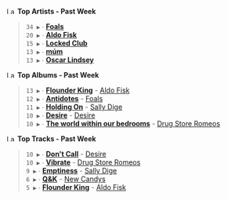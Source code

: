 <!--START_LASTFM_ARTISTS:{"period": "7day", "rows": 5}-->
<a href="https://last.fm" target="_blank"><img src="https://user-images.githubusercontent.com/17434202/215290617-e793598d-d7c9-428f-9975-156db1ba89cc.svg" alt="Last.fm Logo" width="18" height="13"/></a> **Top Artists - Past Week**

> `34 ▶️` ∙ **[Foals](https://www.last.fm/music/Foals)**<br/>
> `20 ▶️` ∙ **[Aldo Fisk](https://www.last.fm/music/Aldo+Fisk)**<br/>
> `15 ▶️` ∙ **[Locked Club](https://www.last.fm/music/Locked+Club)**<br/>
> `13 ▶️` ∙ **[múm](https://www.last.fm/music/m%C3%BAm)**<br/>
> `13 ▶️` ∙ **[Oscar Lindsey](https://www.last.fm/music/Oscar+Lindsey)**<br/>
<!--END_LASTFM_ARTISTS-->

<!--START_LASTFM_ALBUMS:{"period": "7day", "rows": 5}-->
<a href="https://last.fm" target="_blank"><img src="https://user-images.githubusercontent.com/17434202/215290617-e793598d-d7c9-428f-9975-156db1ba89cc.svg" alt="Last.fm Logo" width="18" height="13"/></a> **Top Albums - Past Week**

> `13 ▶️` ∙ **[Flounder King](https://www.last.fm/music/Aldo+Fisk/Flounder+King)** - [Aldo Fisk](https://www.last.fm/music/Aldo+Fisk)<br/>
> `12 ▶️` ∙ **[Antidotes](https://www.last.fm/music/Foals/Antidotes)** - [Foals](https://www.last.fm/music/Foals)<br/>
> `11 ▶️` ∙ **[Holding On](https://www.last.fm/music/Sally+Dige/Holding+On)** - [Sally Dige](https://www.last.fm/music/Sally+Dige)<br/>
> `10 ▶️` ∙ **[Desire](https://www.last.fm/music/Desire/Desire)** - [Desire](https://www.last.fm/music/Desire)<br/>
> `10 ▶️` ∙ **[The world within our bedrooms](https://www.last.fm/music/Drug+Store+Romeos/The+world+within+our+bedrooms)** - [Drug Store Romeos](https://www.last.fm/music/Drug+Store+Romeos)<br/>
<!--END_LASTFM_ALBUMS-->

<!--START_LASTFM_TRACKS:{"period": "7day", "rows": 5}-->
<a href="https://last.fm" target="_blank"><img src="https://user-images.githubusercontent.com/17434202/215290617-e793598d-d7c9-428f-9975-156db1ba89cc.svg" alt="Last.fm Logo" width="18" height="13"/></a> **Top Tracks - Past Week**

> `10 ▶️` ∙ **[Don't Call](https://www.last.fm/music/Desire/_/Don%27t+Call)** - [Desire](https://www.last.fm/music/Desire)<br/>
> `10 ▶️` ∙ **[Vibrate](https://www.last.fm/music/Drug+Store+Romeos/_/Vibrate)** - [Drug Store Romeos](https://www.last.fm/music/Drug+Store+Romeos)<br/>
> `9 ▶️` ∙ **[Emptiness](https://www.last.fm/music/Sally+Dige/_/Emptiness)** - [Sally Dige](https://www.last.fm/music/Sally+Dige)<br/>
> `6 ▶️` ∙ **[Q&K](https://www.last.fm/music/New+Candys/_/Q&K)** - [New Candys](https://www.last.fm/music/New+Candys)<br/>
> `5 ▶️` ∙ **[Flounder King](https://www.last.fm/music/Aldo+Fisk/_/Flounder+King)** - [Aldo Fisk](https://www.last.fm/music/Aldo+Fisk)<br/>
<!--END_LASTFM_TRACKS-->